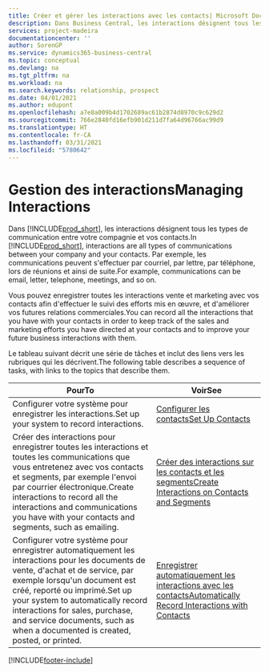 ```yaml
---
title: Créer et gérer les interactions avec les contacts| Microsoft Docs
description: Dans Business Central, les interactions désignent tous les types de communication entre votre compagnie et vos contacts. Par exemple, les communications peuvent s'effectuer par courriel, par lettre, par téléphone, lors de réunions et ainsi de suite.
services: project-madeira
documentationcenter: ''
author: SorenGP
ms.service: dynamics365-business-central
ms.topic: conceptual
ms.devlang: na
ms.tgt_pltfrm: na
ms.workload: na
ms.search.keywords: relationship, prospect
ms.date: 04/01/2021
ms.author: edupont
ms.openlocfilehash: a7e8a009b4d1702689ac61b2874d8970c9c629d2
ms.sourcegitcommit: 766e2840fd16efb901d211d7fa64d96766ac99d9
ms.translationtype: HT
ms.contentlocale: fr-CA
ms.lasthandoff: 03/31/2021
ms.locfileid: "5780642"
---
```

# <a name="managing-interactions"></a><span data-ttu-id="48849-104">Gestion des interactions</span><span class="sxs-lookup"><span data-stu-id="48849-104">Managing Interactions</span></span>
<span data-ttu-id="48849-105">Dans [!INCLUDE[prod_short](includes/prod_short.md)], les interactions désignent tous les types de communication entre votre compagnie et vos contacts.</span><span class="sxs-lookup"><span data-stu-id="48849-105">In [!INCLUDE[prod_short](includes/prod_short.md)], interactions are all types of communications between your company and your contacts.</span></span> <span data-ttu-id="48849-106">Par exemple, les communications peuvent s'effectuer par courriel, par lettre, par téléphone, lors de réunions et ainsi de suite.</span><span class="sxs-lookup"><span data-stu-id="48849-106">For example, communications can be email, letter, telephone, meetings, and so on.</span></span>

<span data-ttu-id="48849-107">Vous pouvez enregistrer toutes les interactions vente et marketing avec vos contacts afin d'effectuer le suivi des efforts mis en œuvre, et d'améliorer vos futures relations commerciales.</span><span class="sxs-lookup"><span data-stu-id="48849-107">You can record all the interactions that you have with your contacts in order to keep track of the sales and marketing efforts you have directed at your contacts and to improve your future business interactions with them.</span></span>

<span data-ttu-id="48849-108">Le tableau suivant décrit une série de tâches et inclut des liens vers les rubriques qui les décrivent.</span><span class="sxs-lookup"><span data-stu-id="48849-108">The following table describes a sequence of tasks, with links to the topics that describe them.</span></span>

| <span data-ttu-id="48849-109">Pour</span><span class="sxs-lookup"><span data-stu-id="48849-109">To</span></span> | <span data-ttu-id="48849-110">Voir</span><span class="sxs-lookup"><span data-stu-id="48849-110">See</span></span> |
| --- | --- |
| <span data-ttu-id="48849-111">Configurer votre système pour enregistrer les interactions.</span><span class="sxs-lookup"><span data-stu-id="48849-111">Set up your system to record interactions.</span></span> |[<span data-ttu-id="48849-112">Configurer les contacts</span><span class="sxs-lookup"><span data-stu-id="48849-112">Set Up Contacts</span></span>](marketing-setup-contacts.md) |
|<span data-ttu-id="48849-113">Créer des interactions pour enregistrer toutes les interactions et toutes les communications que vous entretenez avec vos contacts et segments, par exemple l'envoi par courrier électronique.</span><span class="sxs-lookup"><span data-stu-id="48849-113">Create interactions to record all the interactions and communications you have with your contacts and segments, such as emailing.</span></span>|[<span data-ttu-id="48849-114">Créer des interactions sur les contacts et les segments</span><span class="sxs-lookup"><span data-stu-id="48849-114">Create Interactions on Contacts and Segments</span></span>](marketing-how-create-interactions.md)|
|<span data-ttu-id="48849-115">Configurer votre système pour enregistrer automatiquement les interactions pour les documents de vente, d'achat et de service, par exemple lorsqu'un document est créé, reporté ou imprimé.</span><span class="sxs-lookup"><span data-stu-id="48849-115">Set up your system to automatically record interactions for sales, purchase, and service documents, such as when a documented is created, posted, or printed.</span></span>|[<span data-ttu-id="48849-116">Enregistrer automatiquement les interactions avec les contacts</span><span class="sxs-lookup"><span data-stu-id="48849-116">Automatically Record Interactions with Contacts</span></span>](marketing-auto-record-interactions.md)|


[!INCLUDE[footer-include](includes/footer-banner.md)]